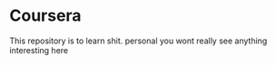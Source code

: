 # Coursera
This repository is to learn shit. personal you wont really see anything interesting here
